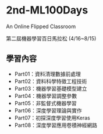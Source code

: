 # 2nd-ML100Days
An Online Flipped Classroom
>
第二屆機器學習百日馬拉松  (4/16~8/15)
>
## 學習內容
* Part01：資料清理數據前處理
* Part02：資料科學特徵工程技術
* Part03：機器學習基礎模型建立
* Part04：機器學習調整參數
* Part05：非監督式機器學習
* Part06：深度學習理論與實作
* Part07：初探深度學習使用Keras
* Part08：深度學習應用卷積神經網路
